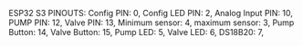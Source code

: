 ESP32 S3 PINOUTS:
Config PIN: 0,
Config LED PIN: 2,
Analog Input PIN: 10,
PUMP PIN: 12,
Valve PIN: 13,
Minimum sensor: 4,
maximum sensor: 3,
Pump Button: 14,
Valve Button: 15,
Pump LED: 5,
Valve LED: 6,
DS18B20: 7,
